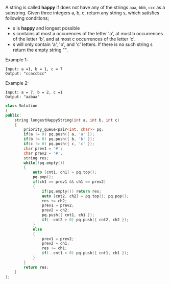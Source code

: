A string is called __happy__ if does not have any of the strings `aaa`, `bbb`, `ccc` as a substring.
Given three integers a, b, c, return any string s, which satisfies following conditions;
- s is __happy__ and longest possible
- s contains at most a occurences of the letter 'a', at most b occurrences of the letter 'b', and at most c occurrences of the letter 'c'.
- s will only contain  'a', 'b', and 'c' letters.
If there is no such string s return the empty string "".  

Example 1:  
```
Input: a =1, b = 1, c = 7
Output: "ccaccbcc"  
```  

Example 2:
```
Input: a = 7, b = 2, c =1  
Output: "aabaa"  
```  

```c++
class Solution 
{    
public:
    string longestHappyString(int a, int b, int c) 
    {
    	priority_queue<pair<int, char>> pq;
    	if(a != 0) pq.push({ a, 'a' });
        if(b != 0) pq.push({ b, 'b' });
        if(c != 0) pq.push({ c, 'c' });
        char prev1 = '#';
        char prev2 = '#';
        string res;
        while(!pq.empty())
        {
            auto [cnt1, ch1] = pq.top(); 
            pq.pop();
            if(ch1 == prev1 && ch1 == prev2)
            {
                if(pq.empty()) return res;
                auto [cnt2, ch2] = pq.top(); pq.pop();
                res += ch2;
                prev1 = prev2;
                prev2 = ch2;
                pq.push({ cnt1, ch1 });
                if(--cnt2 > 0) pq.push({ cnt2, ch2 });
            }
            else
            {
                prev1 = prev2;
                prev2 = ch1;
                res += ch1;
                if(--cnt1 > 0) pq.push({ cnt1, ch1 });
            }
        }
        return res;
    }
};


```
